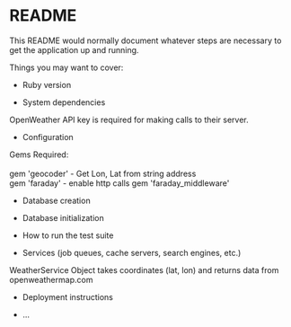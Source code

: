 # README

This README would normally document whatever steps are necessary to get the
application up and running.

Things you may want to cover:

* Ruby version

* System dependencies

OpenWeather API key is required for making calls to their server.

* Configuration

Gems Required:
<br/>
<br/>
gem 'geocoder' - Get Lon, Lat from string address
<br/>
gem 'faraday' - enable http calls
gem 'faraday_middleware'


* Database creation

* Database initialization

* How to run the test suite

* Services (job queues, cache servers, search engines, etc.)

WeatherService Object takes coordinates (lat, lon) and returns data from openweathermap.com

* Deployment instructions

* ...
